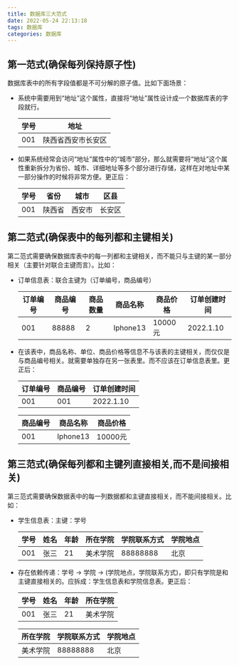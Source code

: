 ```yaml
---
title: 数据库三大范式
date: 2022-05-24 22:13:18
tags: 数据库
categories: 数据库
---
```


## 第一范式(确保每列保持原子性)
数据库表中的所有字段值都是不可分解的原子值。比如下面场景：

- 系统中需要用到“地址”这个属性，直接将“地址”属性设计成一个数据库表的字段就行。

  | 学号 | 地址               |
  | ---- | ------------------ |
  | 001  | 陕西省西安市长安区 |

- 如果系统经常会访问“地址”属性中的“城市”部分，那么就需要将“地址”这个属性重新拆分为省份、城市、详细地址等多个部分进行存储，这样在对地址中某一部分操作的时候将非常方便。更正后：

  | 学号 | 省份   | 城市   | 区县   |
  | ---- | ------ | ------ | ------ |
  | 001  | 陕西省 | 西安市 | 长安区 |

## 第二范式(确保表中的每列都和主键相关)
第二范式需要确保数据库表中的每一列都和主键相关，而不能只与主键的某一部分相关（主要针对联合主键而言）。比如：

- 订单信息表：联合主键为（订单编号，商品编号）

  | 订单编号 | 商品编号 | 商品数量 | 商品名称 | 商品价格 | 订单创建时间 |
  | -------- | -------- | -------- | -------- | -------- | ------------ |
  | 001      | 88888    | 2        | Iphone13 | 10000元  | 2022.1.10    |

- 在该表中，商品名称、单位、商品价格等信息不与该表的主键相关，而仅仅是与商品编号相关。就需要单独存在另一张表里。而不应该在订单信息表里。更正后：

  | 订单编号 | 商品编号 | 订单创建时间 |
  | -------- | -------- | ------------ |
  | 001      | 001      | 2022.1.10    |

  | 商品编号 | 商品名称 | 商品价格 |
  | -------- | -------- | -------- |
  | 001      | Iphone13 | 10000元  |

## 第三范式(确保每列都和主键列直接相关,而不是间接相关)
第三范式需要确保数据表中的每一列数据都和主键直接相关，而不能间接相关。比如：
- 学生信息表：主键：学号

  | 学号 | 姓名 | 年龄 | 所在学院 | 学院联系方式 | 学院地点 |
  | ---- | ---- | ---- | -------- | ------------ | -------- |
  | 001  | 张三 | 21   | 美术学院 | 88888888     | 北京     |

- 存在依赖传递：学号 → 学院 → (学院地点，学院联系方式)，即只有学院是和主键直接相关的。应拆成：学生信息表和学院信息表。更正后：

  | 学号 | 姓名 | 年龄 | 所在学院 |
  | ---- | ---- | ---- | -------- |
  | 001  | 张三 | 21   | 美术学院 |

  | 所在学院 | 学院联系方式 | 学院地点 |
  | -------- | ------------ | -------- |
  | 美术学院 | 88888888     | 北京     |

  

